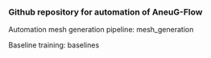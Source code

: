 ### Github repository for automation of AneuG-Flow

Automation mesh generation pipeline:
mesh_generation

Baseline training:
baselines
